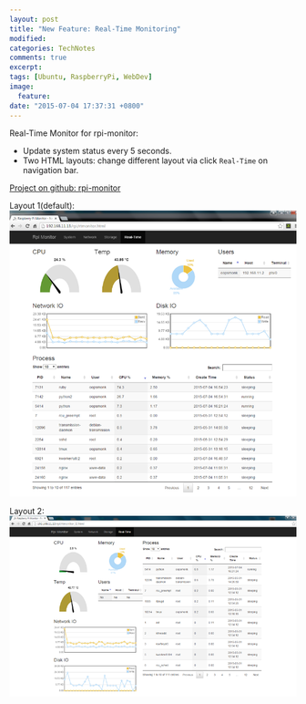 ```yaml
---
layout: post
title: "New Feature: Real-Time Monitoring"
modified: 
categories: TechNotes 
comments: true
excerpt:
tags: [Ubuntu, RaspberryPi, WebDev]
image:
  feature:
date: "2015-07-04 17:37:31 +0800"
---
```


Real-Time Monitor for rpi-monitor:  

* Update system status every 5 seconds.  
* Two HTML layouts: change different layout via click `Real-Time` on navigation bar.  

<a target="_blank" href="https://github.com/oopsmonk/rpi-monitor">Project on github: rpi-monitor</a>  

Layout 1(default):  
![](/images/2015-07-04/RealTime_s.png)  

Layout 2:  
![](/images/2015-07-04/RealTime2_s.png)  


